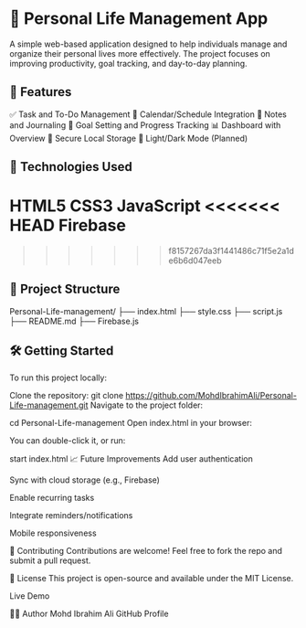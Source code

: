 # 🧠 Personal Life Management App

A simple web-based application designed to help individuals manage and organize their personal lives more effectively. The project focuses on improving productivity, goal tracking, and day-to-day planning.

## 📌 Features

✅ Task and To-Do Management
📅 Calendar/Schedule Integration
📝 Notes and Journaling
🎯 Goal Setting and Progress Tracking
📊 Dashboard with Overview
🔐 Secure Local Storage
🌙 Light/Dark Mode (Planned)

## 🚀 Technologies Used

HTML5
CSS3
JavaScript
<<<<<<< HEAD
Firebase
=======
>>>>>>> f8157267da3f1441486c71f5e2a1de6b6d047eeb

## 📂 Project Structure

Personal-Life-management/
├── index.html
├── style.css
├── script.js
├── README.md
├── Firebase.js

## 🛠️ Getting Started

To run this project locally:

Clone the repository:
git clone https://github.com/MohdIbrahimAli/Personal-Life-management.git
Navigate to the project folder:

cd Personal-Life-management Open index.html in your browser:

You can double-click it, or run:

start index.html 📈 Future Improvements Add user authentication

Sync with cloud storage (e.g., Firebase)

Enable recurring tasks

Integrate reminders/notifications

Mobile responsiveness

🤝 Contributing Contributions are welcome! Feel free to fork the repo and submit a pull request.

📄 License This project is open-source and available under the MIT License.

Live Demo

🙋‍♂️ Author Mohd Ibrahim Ali GitHub Profile
